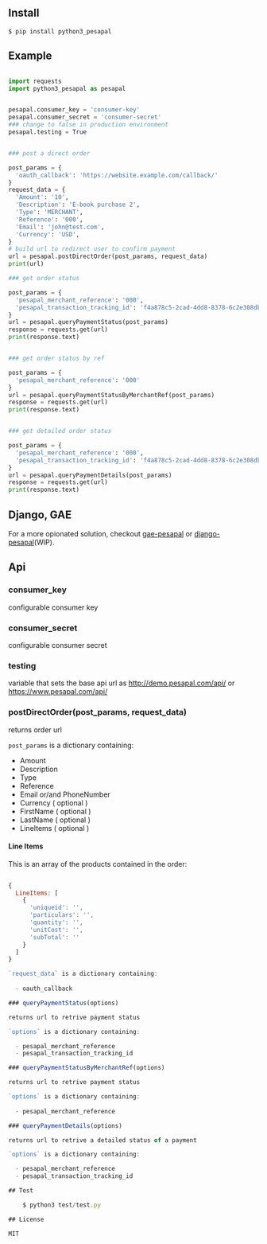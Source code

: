 
## Install

    $ pip install python3_pesapal


## Example

```python

import requests
import python3_pesapal as pesapal


pesapal.consumer_key = 'consumer-key'
pesapal.consumer_secret = 'consumer-secret'
### change to false in production environment
pesapal.testing = True


### post a direct order

post_params = {
  'oauth_callback': 'https://website.example.com/callback/'
}
request_data = {
  'Amount': '10',
  'Description': 'E-book purchase 2',
  'Type': 'MERCHANT',
  'Reference': '000',
  'Email': 'john@test.com',
  'Currency': 'USD',
}
# build url to redirect user to confirm payment
url = pesapal.postDirectOrder(post_params, request_data)
print(url)

### get order status

post_params = {
  'pesapal_merchant_reference': '000',
  'pesapal_transaction_tracking_id': 'f4a878c5-2cad-4dd8-8378-6c2e308db123'
}
url = pesapal.queryPaymentStatus(post_params)
response = requests.get(url)
print(response.text)


### get order status by ref

post_params = {
  'pesapal_merchant_reference': '000'
}
url = pesapal.queryPaymentStatusByMerchantRef(post_params)
response = requests.get(url)
print(response.text)


### get detailed order status

post_params = {
  'pesapal_merchant_reference': '000',
  'pesapal_transaction_tracking_id': 'f4a878c5-2cad-4dd8-8378-6c2e308db123'
}
url = pesapal.queryPaymentDetails(post_params)
response = requests.get(url)
print(response.text)

```

## Django, GAE

For a more opionated solution, checkout [gae-pesapal](https://github.com/kelonye/gae-pesapal) or [django-pesapal](https://github.com/kelonye/django-pesapal)(WIP).

## Api

### consumer_key

configurable consumer key

### consumer_secret

configurable consumer secret

### testing
  
variable that sets the base api url as http://demo.pesapal.com/api/ or https://www.pesapal.com/api/

### postDirectOrder(post_params, request_data)
  
returns order url

`post_params` is a dictionary containing:

  - Amount
  - Description
  - Type
  - Reference
  - Email or/and PhoneNumber
  - Currency ( optional )
  - FirstName ( optional )
  - LastName ( optional )
  - LineItems ( optional )

#### Line Items

This is an array of the products contained in the order:

```js

{
  LineItems: [
    {
      'uniqueid': '',
      'particulars': '',
      'quantity': '',
      'unitCost': '',
      'subTotal': ''
    }
  ]
}

`request_data` is a dictionary containing:
  
  - oauth_callback

### queryPaymentStatus(options)

returns url to retrive payment status

`options` is a dictionary containing:

  - pesapal_merchant_reference
  - pesapal_transaction_tracking_id

### queryPaymentStatusByMerchantRef(options)

returns url to retrive payment status

`options` is a dictionary containing:
  
  - pesapal_merchant_reference

### queryPaymentDetails(options)

returns url to retrive a detailed status of a payment

`options` is a dictionary containing:

  - pesapal_merchant_reference
  - pesapal_transaction_tracking_id

## Test

    $ python3 test/test.py

## License

MIT
